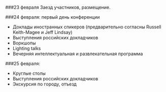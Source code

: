 ###23 февраля
Заезд участников, размещение.

###24 февраля:  первый день конференции

* Доклады иностранных спикеров (предварительно согласны Russell Keith-Magee и Jeff Lindsay)
* Выступления российских докладчиков
* Воркшопы
* Lighting talks
* Вечерняя интеллектуальная и развлекательная программа

###25 февраля: 

* Круглые столы
* Выступления российских докладчиков
* Экскурсия по городу, отъезд
